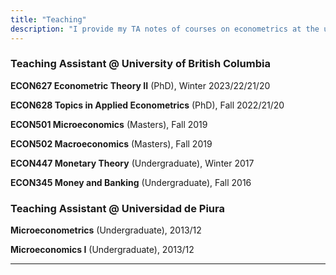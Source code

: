 ```yaml
---
title: "Teaching"
description: "I provide my TA notes of courses on econometrics at the undergraduate and graduate level."
---
```


### Teaching Assistant @ University of British Columbia 

**ECON627 Econometric Theory II** (PhD), Winter 2023/22/21/20

**ECON628 Topics in Applied Econometrics** (PhD), Fall 2022/21/20

**ECON501 Microeconomics** (Masters), Fall 2019

**ECON502 Macroeconomics** (Masters), Fall 2019

**ECON447 Monetary Theory** (Undergraduate), Winter 2017

**ECON345 Money and Banking** (Undergraduate), Fall 2016

### Teaching Assistant @ Universidad de Piura 

**Microeconometrics** (Undergraduate), 2013/12

**Microeconomics I** (Undergraduate), 2013/12

---